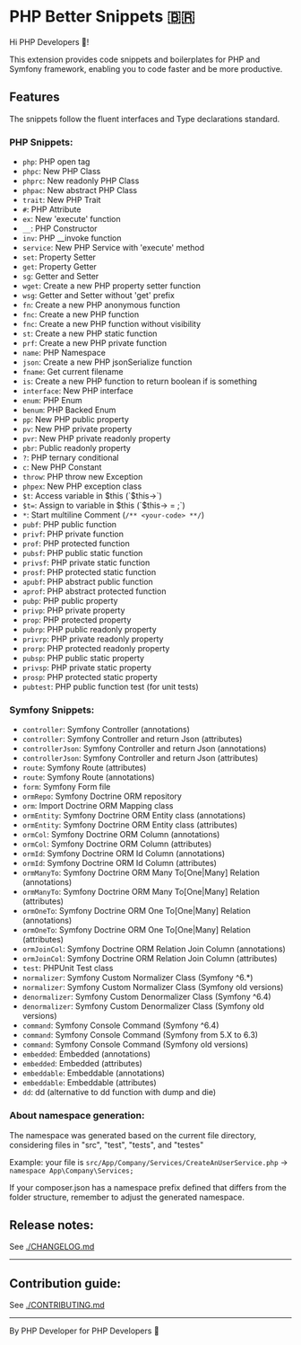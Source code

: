 # PHP Better Snippets 🇧🇷

Hi PHP Developers 👋!

This extension provides code snippets and boilerplates for PHP and Symfony framework, enabling you to code faster and be more productive.

## Features

The snippets follow the fluent interfaces and Type declarations standard.

### PHP Snippets:

 - `php`: PHP open tag
 - `phpc`: New PHP Class
 - `phprc`: New readonly PHP Class
 - `phpac`: New abstract PHP Class
 - `trait`: New PHP Trait
 - `#`: PHP Attribute
 - `ex`: New 'execute' function
 - `__`: PHP Constructor
 - `inv`: PHP __invoke function
 - `service`: New PHP Service with 'execute' method
 - `set`: Property Setter
 - `get`: Property Getter
 - `sg`: Getter and Setter
 - `wget`: Create a new PHP property setter function
 - `wsg`: Getter and Setter without 'get' prefix
 - `fn`: Create a new PHP anonymous function
 - `fnc`: Create a new PHP function
 - `fnc`: Create a new PHP function without visibility
 - `st`: Create a new PHP static function
 - `prf`: Create a new PHP private function
 - `name`: PHP Namespace
 - `json`: Create a new PHP jsonSerialize function
 - `fname`: Get current filename
 - `is`: Create a new PHP function to return boolean if is something
 - `interface`: New PHP interface
 - `enum`: PHP Enum
 - `benum`: PHP Backed Enum
 - `pp`: New PHP public property
 - `pv`: New PHP private property
 - `pvr`: New PHP private readonly property
 - `pbr`: Public readonly property
 - `?`: PHP ternary conditional
 - `c`: New PHP Constant
 - `throw`: PHP throw new Exception
 - `phpex`: New PHP exception class
 - `$t`: Access variable in $this (`$this-><name>`)
 - `$t=`: Assign to variable in $this (`$this-><name> = </name>;`)
 - `*`: Start multiline Comment (`/** <your-code> **/`)
 - `pubf`: PHP public function
 - `privf`: PHP private function
 - `prof`: PHP protected function
 - `pubsf`: PHP public static function
 - `privsf`: PHP private static function
 - `prosf`: PHP protected static function
 - `apubf`: PHP abstract public function
 - `aprof`: PHP abstract protected function
 - `pubp`: PHP public property
 - `privp`: PHP private property
 - `prop`: PHP protected property
 - `pubrp`: PHP public readonly property
 - `privrp`: PHP private readonly property
 - `prorp`: PHP protected readonly property
 - `pubsp`: PHP public static property
 - `privsp`: PHP private static property
 - `prosp`: PHP protected static property
 - `pubtest`: PHP public function test (for unit tests)

### Symfony Snippets:

 - `controller`: Symfony Controller (annotations)
 - `controller`: Symfony Controller and return Json (attributes)
 - `controllerJson`: Symfony Controller and return Json (annotations)
 - `controllerJson`: Symfony Controller and return Json (attributes)
 - `route`: Symfony Route (attributes)
 - `route`: Symfony Route (annotations)
 - `form`: Symfony Form file
 - `ormRepo`: Symfony Doctrine ORM repository
 - `orm`: Import Doctrine ORM Mapping class
 - `ormEntity`: Symfony Doctrine ORM Entity class (annotations)
 - `ormEntity`: Symfony Doctrine ORM Entity class (attributes)
 - `ormCol`: Symfony Doctrine ORM Column (annotations)
 - `ormCol`: Symfony Doctrine ORM Column (attributes)
 - `ormId`: Symfony Doctrine ORM Id Column (annotations)
 - `ormId`: Symfony Doctrine ORM Id Column (attributes)
 - `ormManyTo`: Symfony Doctrine ORM Many To[One|Many] Relation (annotations)
 - `ormManyTo`: Symfony Doctrine ORM Many To[One|Many] Relation (attributes)
 - `ormOneTo`: Symfony Doctrine ORM One To[One|Many] Relation (annotations)
 - `ormOneTo`: Symfony Doctrine ORM One To[One|Many] Relation (attributes)
 - `ormJoinCol`: Symfony Doctrine ORM Relation Join Column (annotations)
 - `ormJoinCol`: Symfony Doctrine ORM Relation Join Column (attributes)
 - `test`: PHPUnit Test class
 - `normalizer`: Symfony Custom Normalizer Class (Symfony ^6.*)
 - `normalizer`: Symfony Custom Normalizer Class (Symfony old versions)
 - `denormalizer`: Symfony Custom Denormalizer Class (Symfony ^6.4)
 - `denormalizer`: Symfony Custom Denormalizer Class (Symfony old versions)
 - `command`: Symfony Console Command (Symfony ^6.4)
 - `command`: Symfony Console Command (Symfony from 5.X to 6.3)
 - `command`: Symfony Console Command (Symfony old versions)
 - `embedded`: Embedded (annotations)
 - `embedded`: Embedded (attributes)
 - `embeddable`: Embeddable (annotations)
 - `embeddable`: Embeddable (attributes)
 - `dd`: dd (alternative to dd function with dump and die)

### About namespace generation:

The namespace was generated based on the current file directory, considering files in "src", "test", "tests", and "testes"

Example:
  your file is `src/App/Company/Services/CreateAnUserService.php` -> `namespace App\Company\Services;`
  
If your composer.json has a namespace prefix defined that differs from the folder structure, remember to adjust the generated namespace.

## Release notes:
See [./CHANGELOG.md](./CHANGELOG.md)

---

## Contribution guide:
See [./CONTRIBUTING.md](./CONTRIBUTING.md)

---

By PHP Developer for PHP Developers 🐘
